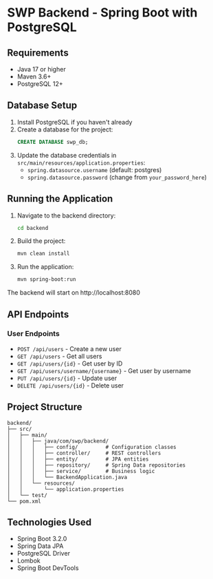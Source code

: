 # SWP Backend - Spring Boot with PostgreSQL

## Requirements

- Java 17 or higher
- Maven 3.6+
- PostgreSQL 12+

## Database Setup

1. Install PostgreSQL if you haven't already
2. Create a database for the project:
   ```sql
   CREATE DATABASE swp_db;
   ```
3. Update the database credentials in `src/main/resources/application.properties`:
   - `spring.datasource.username` (default: postgres)
   - `spring.datasource.password` (change from `your_password_here`)

## Running the Application

1. Navigate to the backend directory:
   ```bash
   cd backend
   ```

2. Build the project:
   ```bash
   mvn clean install
   ```

3. Run the application:
   ```bash
   mvn spring-boot:run
   ```

The backend will start on http://localhost:8080

## API Endpoints

### User Endpoints

- `POST /api/users` - Create a new user
- `GET /api/users` - Get all users
- `GET /api/users/{id}` - Get user by ID
- `GET /api/users/username/{username}` - Get user by username
- `PUT /api/users/{id}` - Update user
- `DELETE /api/users/{id}` - Delete user

## Project Structure

```
backend/
├── src/
│   ├── main/
│   │   ├── java/com/swp/backend/
│   │   │   ├── config/         # Configuration classes
│   │   │   ├── controller/     # REST controllers
│   │   │   ├── entity/         # JPA entities
│   │   │   ├── repository/     # Spring Data repositories
│   │   │   ├── service/        # Business logic
│   │   │   └── BackendApplication.java
│   │   └── resources/
│   │       └── application.properties
│   └── test/
└── pom.xml
```

## Technologies Used

- Spring Boot 3.2.0
- Spring Data JPA
- PostgreSQL Driver
- Lombok
- Spring Boot DevTools 